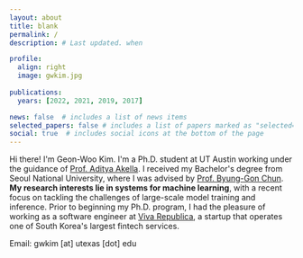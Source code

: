 ```yaml
---
layout: about
title: blank
permalink: /
description: # Last updated. when

profile:
  align: right
  image: gwkim.jpg
    
publications:
  years: [2022, 2021, 2019, 2017]

news: false  # includes a list of news items
selected_papers: false # includes a list of papers marked as "selected={true}"
social: true  # includes social icons at the bottom of the page
---
```


Hi there! I'm Geon-Woo Kim. I'm a Ph.D. student at UT Austin working under the guidance of [Prof. Aditya Akella](https://www.cs.utexas.edu/~akella/).
I received my Bachelor's degree from Seoul National University, where I was advised by [Prof. Byung-Gon Chun](https://bgchun.github.io/).
**My research interests lie in systems for machine learning**, with a recent focus on tackling the challenges of large-scale model training and inference.
Prior to beginning my Ph.D. program, I had the pleasure of working as a software engineer at [Viva Republica](https://toss.im/en), a startup that operates one of South Korea's largest fintech services.

Email: gwkim \[at\] utexas \[dot\] edu
